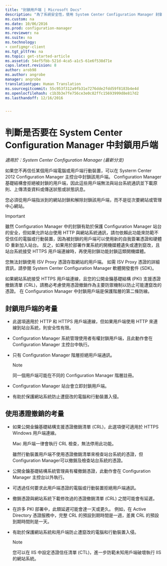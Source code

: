 ```yaml
---
title: "封鎖用戶端 | Microsoft Docs"
description: "為了系統安全性，使用 System Center Configuration Manager 封鎖用戶端存取。"
ms.custom: na
ms.date: 10/06/2016
ms.prod: configuration-manager
ms.reviewer: na
ms.suite: na
ms.technology:
- configmgr-client
ms.tgt_pltfrm: na
ms.topic: get-started-article
ms.assetid: 54ef5fbb-521d-4ca5-a1c5-61e6f538d71e
caps.latest.revision: 8
author: arob98
ms.author: angrobe
manager: angrobe
translationtype: Human Translation
ms.sourcegitcommit: 55c953f312a9fb31e7276dde2fdd59f8183b4e4d
ms.openlocfilehash: c1b3b3e7fe756ce3e0c82ffc15693999d8e817d2
ms.lasthandoff: 12/16/2016


---
```

# <a name="determine-whether-to-block-clients-in-system-center-configuration-manager"></a>判斷是否要在 System Center Configuration Manager 中封鎖用戶端

*適用於：System Center Configuration Manager (最新分支)*

如果您不再信任某個用戶端電腦或用戶端行動裝置，可以在 Systerm Center 2012 Configuration Manager 主控台中封鎖該用戶端。 Configuration Manager 基礎結構會拒絕被封鎖的用戶端，因此這些用戶端無法與站台系統通訊並下載原則、上傳清查資料或傳送狀態或狀態訊息。  

 您必須從用戶端指派到的網站封鎖和解除封鎖該用戶端，而不是從次要網站或管理中心網站。  

> [!IMPORTANT]  
>  雖然 Configuration Manager 中的封鎖有助於保護 Configuration Manager 站台的安全，但如果允許站台使用 HTTP 與網站系統通訊，請勿依賴此功能來防範不受信任的電腦或行動裝置，因為被封鎖的用戶端可以使用新的自我簽署憑證和硬體 ID 重新加入站台。 反之，如果用於部署作業系統的開機媒體遺失或遭到竄改，且站台系統接受 HTTPS 用戶端連線時，再使用封鎖功能封鎖這類開機媒體。  

 您無法封鎖使用 ISV Proxy 憑證存取網站的用戶端。 如需 ISV Proxy 憑證的詳細資訊，請參閱 System Center Configuration Manager 軟體開發套件 (SDK)。  

 如果網站系統接受 HTTPS 用戶端連線，且您的公開金鑰基礎結構 (PKI) 支援憑證撤銷清單 (CRL)，請務必考慮使用憑證撤銷作為主要防禦機制以防止可能遭竄改的憑證。 在 Configuration Manager 中封鎖用戶端是保護階層的第二條防線。  

##  <a name="BKMK_Block_vs_CRL"></a> 封鎖用戶端的考量  

-   此選項適用於 HTTP 和 HTTPS 用戶端連線，但如果用戶端使用 HTTP 來連線到站台系統，則安全性有限。  

-   Configuration Manager 系統管理使用者有權封鎖用戶端，且此動作會在 Configuration Manager 主控台中執行。  

-   只有 Configuration Manager 階層拒絕用戶端通訊。  

    > [!NOTE]  
    >  同一個用戶端可能在不同的 Configuration Manager 階層註冊。  

-   Configuration Manager 站台會立即封鎖用戶端。  

-   有助於保護網站系統防止遭竄改的電腦和行動裝置入侵。  

## <a name="considerations-for-using-certificate-revocation"></a>使用憑證撤銷的考量  

-   如果公開金鑰基礎結構支援憑證撤銷清單 (CRL)，此選項便可適用於 HTTPS Windows 用戶端連線。  

     Mac 用戶端一律會執行 CRL 檢查，無法停用此功能。  

     雖然行動裝置用戶端不使用憑證撤銷清單來檢查站台系統的憑證，但 Configuration Manager可以撤銷及檢查站台系統的憑證。  

-   公開金鑰基礎結構系統管理員有權撤銷憑證，此動作會在 Configuration Manager 主控台以外執行。  

-   可透過任何要求此用戶端憑證的電腦或行動裝置拒絕用戶端通訊。  

-   撤銷憑證與網站系統下載修改過的憑證撤銷清單 (CRL) 之間可能會有延遲。  

-   在許多 PKI 部署中，此類延遲可能會達一天或更久。 例如，在 Active Directory 憑證服務中，完整 CRL 的預設到期時間是一週，差異 CRL 的預設到期時間則是一天。  

-   有助於保護網站系統和用戶端防止遭竄改的電腦和行動裝置入侵。  

    > [!NOTE]  
    >  您可以在 IIS 中設定憑證信任清單 (CTL)，進一步防範未知用戶端破壞執行 IIS 的網站系統。  

